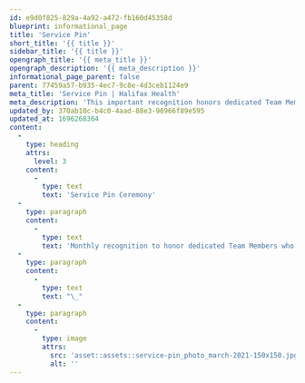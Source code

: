 ```yaml
---
id: e9d0f825-829a-4a92-a472-fb160d45358d
blueprint: informational_page
title: 'Service Pin'
short_title: '{{ title }}'
sidebar_title: '{{ title }}'
opengraph_title: '{{ meta_title }}'
opengraph_description: '{{ meta_description }}'
informational_page_parent: false
parent: 77459a57-b935-4ec7-9c8e-4d3ceb1124e9
meta_title: 'Service Pin | Halifax Health'
meta_description: 'This important recognition honors dedicated Team Members who have reached a service milestone with Halifax Health.'
updated_by: 370ab10c-b4c0-4aad-88e3-96966f89e595
updated_at: 1696268364
content:
  -
    type: heading
    attrs:
      level: 3
    content:
      -
        type: text
        text: 'Service Pin Ceremony'
  -
    type: paragraph
    content:
      -
        type: text
        text: 'Monthly recognition to honor dedicated Team Members who have reached a service milestone of 5 years initially and then 5 year increments thereafter. They receive a luncheon, service pin, and certificate.'
  -
    type: paragraph
    content:
      -
        type: text
        text: "\_"
  -
    type: paragraph
    content:
      -
        type: image
        attrs:
          src: 'asset::assets::service-pin_photo_march-2021-150x150.jpg'
          alt: ''
---
```

